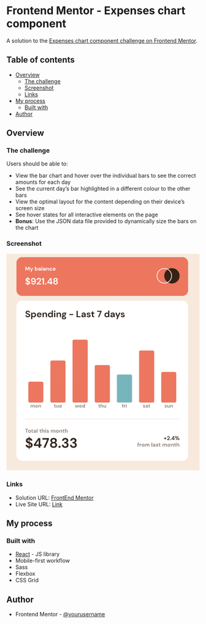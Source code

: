 # Frontend Mentor - Expenses chart component

A solution to the [Expenses chart component challenge on Frontend Mentor](https://www.frontendmentor.io/challenges/expenses-chart-component-e7yJBUdjwt).

## Table of contents

- [Overview](#overview)
  - [The challenge](#the-challenge)
  - [Screenshot](#screenshot)
  - [Links](#links)
- [My process](#my-process)
  - [Built with](#built-with)
- [Author](#author)

## Overview

### The challenge

Users should be able to:

- View the bar chart and hover over the individual bars to see the correct amounts for each day
- See the current day’s bar highlighted in a different colour to the other bars
- View the optimal layout for the content depending on their device’s screen size
- See hover states for all interactive elements on the page
- **Bonus**: Use the JSON data file provided to dynamically size the bars on the chart

### Screenshot

![](./public/screenshot.png)

### Links

- Solution URL: [FrontEnd Mentor](https://your-solution-url.com)
- Live Site URL: [Link](https://your-live-site-url.com)

## My process

### Built with

- [React](https://reactjs.org/) - JS library
- Mobile-first workflow
- Sass
- Flexbox
- CSS Grid

## Author

- Frontend Mentor - [@yourusername](https://www.frontendmentor.io/profile/yourusername)
